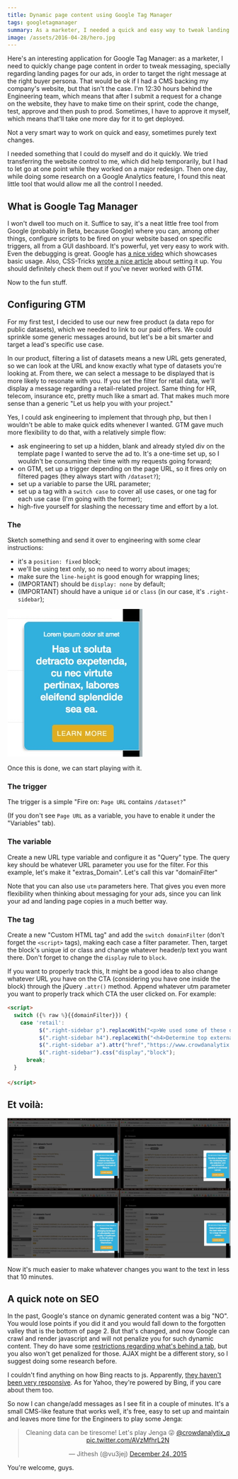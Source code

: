 ```yaml
---
title: Dynamic page content using Google Tag Manager
tags: googletagmanager
summary: As a marketer, I needed a quick and easy way to tweak landing pages messages targeted at buyer personas, without having to go through Engineering for small changes. Google Tag Manager let me do just that.
image: /assets/2016-04-28/hero.jpg
---
```


Here's an interesting application for Google Tag Manager: as a marketer, I need to quickly change page content in order to tweak messaging, specially regarding landing pages for our ads, in order to target the right message at the right buyer persona. That would be ok if I had a CMS backing my company's website, but that isn't the case. I'm 12:30 hours behind the Engineering team, which means that after I submit a request for a change on the website, they have to make time on their sprint, code the change, test, approve and then push to prod. Sometimes, I have to approve it myself, which means that'll take one more day for it to get deployed.

Not a very smart way to work on quick and easy, sometimes purely text changes.

I needed something that I could do myself and do it quickly. We tried transferring the website control to me, which did help temporarily, but I had to let go at one point while they worked on a major redesign. Then one day, while doing some research on a Google Analytics feature, I found this neat little tool that would allow me all the control I needed.

## What is Google Tag Manager

I won't dwell too much on it. Suffice to say, it's a neat little free tool from Google (probably in Beta, because Google) where you can, among other things, configure scripts to be fired on your website based on specific triggers, all from a GUI dashboard. It's powerful, yet very easy to work with. Even the debugging is great. Google has <a href="https://www.youtube.com/watch?v=6s33_E-UhHQ" target="_blank">a nice video</a> which showcases basic usage. Also, CSS-Tricks <a href="https://css-tricks.com/intro-google-tag-manager/" target="_blank">wrote a nice article</a> about setting it up. You should definitely check them out if you've never worked with GTM.

Now to the fun stuff.


## Configuring GTM

For my first test, I decided to use our new free product (a data repo for public datasets), which we needed to link to our paid offers. We could sprinkle some generic messages around, but let's be a bit smarter and target a lead's specific use case.

In our product, filtering a list of datasets means a new URL gets generated, so we can look at the URL and know exactly what type of datasets you're looking at. From there, we can select a message to be displayed that is more likely to resonate with you. If you set the filter for retail data, we'll display a message regarding a retail-related project. Same thing for HR, telecom, insurance etc, pretty much like a smart ad. That makes much more sense than a generic "Let us help you with your project."

Yes, I could ask engineering to implement that through php, but then I wouldn't be able to make quick edits whenever I wanted. GTM gave much more flexibility to do that, with a relatively simple flow:

* ask engineering to set up a hidden, blank and already styled div on the template page I wanted to serve the ad to. It's a one-time set up, so I wouldn't be consuming their time with my requests going forward;
* on GTM, set up a trigger depending on the page URL, so it fires only on filtered pages (they always start with `/dataset?`);
* set up a variable to parse the URL parameter;
* set up a tag with a `switch case` to cover all use cases, or one tag for each use case (I'm going with the former);
* high-five yourself for slashing the necessary time and effort by a lot.

### The <div>
Sketch something and send it over to engineering with some clear instructions:

* it's a `position: fixed` block;
* we'll be using text only, so no need to worry about images;
* make sure the `line-height` is good enough for wrapping lines;
* (IMPORTANT) should be `display: none` by default;
* (IMPORTANT) should have a unique `id` or `class` (in our case, it's `.right-sidebar`);

![Dynamic ad containing div](/assets/2016-04-28/dynamic-ad-containing-div.jpg)

Once this is done, we can start playing with it.


### The trigger
The trigger is a simple "Fire on: `Page URL` contains `/dataset?`"

(If you don't see `Page URL` as a variable, you have to enable it under the "Variables" tab).


### The variable
Create a new URL type variable and configure it as "Query" type. The query key should be whatever URL parameter you use for the filter. For this example, let's make it "extras_Domain". Let's call this var "domainFilter"

Note that you can also use `utm` parameters here. That gives you even more flexibility when thinking about messaging for your ads, since you can link your ad and landing page copies in a much better way.

### The tag
Create a new "Custom HTML tag" and add the `switch domainFilter` (don't forget the `<script>` tags), making each case a filter parameter. Then, target the block's unique id or class and change whatever header/p text you want there. Don't forget to change the `display` rule to `block`.

If you want to properly track this, It might be a good idea to also change whatever URL you have on the CTA (considering you have one inside the block) through the jQuery `.attr()` method. Append whatever utm parameter you want to properly track which CTA the user clicked on. For example:


```html
<script>
  switch ({% raw %}{{domainFilter}}) { 
    case 'retail':
		  $(".right-sidebar p").replaceWith("<p>We used some of these datasets to</h4>");  
		  $(".right-sidebar h4").replaceWith("<h4>Determine top external risks that impact consolidated quarterly revenues of Macy's.</h4>");
		  $(".right-sidebar a").attr("href","https://www.crowdanalytix.com/observe-live-project?utm_source=datax&utm_medium=rhs-block&utm_term=retail&utm_content=determine%20top%20external%20risks%20that%20impact%20consolidated%20quarterly%20revenues%20of%20macys&utm_campaign=datax");  
		  $(".right-sidebar").css("display","block");
      break;
  }
  
</script>
```


## Et voilà:

![Dynamic ad final result](/assets/2016-04-28/dynamic-ad-final-result.jpg)

Now it's much easier to make whatever changes you want to the text in less that 10 minutes.


## A quick note on SEO
In the past, Google's stance on dynamic generated content was a big "NO". You would lose points if you did it and you would fall down to the forgotten valley that is the bottom of page 2. But that's changed, and now Google can crawl and render javascript and will not penalize you for such dynamic content. They do have some <a href="http://stackoverflow.com/questions/31637880/are-search-engines-going-to-see-my-dynamically-created-content-in-bootstrap-tabs/31638926#31638926" target="_blank">restrictions regarding what's behind a tab</a>, but you also won't get penalized for those. AJAX might be a different story, so I suggest doing some research before.

I couldn't find anything on how Bing reacts to js. Apparently, <a href="http://webmasters.stackexchange.com/questions/82783/does-bing-execute-javascript-when-crawling-and-indexing-web-pages-like-google" target="_blank">they haven't been very responsive</a>. As for Yahoo, they're powered by Bing, if you care about them too.

So now I can change/add messages as I see fit in a couple of minutes. It's a small CMS-like feature that works well, it's free, easy to set up and maintain and leaves more time for the Engineers to play some Jenga:

<blockquote class="twitter-tweet" data-lang="en" align="center"><p lang="en" dir="ltr">Cleaning data can be tiresome! Let&#39;s play Jenga 😜 <a href="https://twitter.com/crowdanalytix_q">@crowdanalytix_q</a> <a href="https://t.co/AVzMfhrL2N">pic.twitter.com/AVzMfhrL2N</a></p>&mdash; Jithesh (@vu3jej) <a href="https://twitter.com/vu3jej/status/680024903970492416">December 24, 2015</a></blockquote>
<script async src="http://platform.twitter.com/widgets.js" charset="utf-8"></script>

You're welcome, guys.